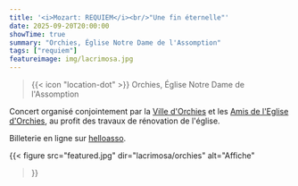 ```yaml
---
title: '<i>Mozart: REQUIEM</i><br/>"Une fin éternelle"'
date: 2025-09-20T20:00:00
showTime: true
summary: "Orchies, Église Notre Dame de l'Assomption"
tags: ["requiem"]
featureimage: img/lacrimosa.jpg
---
```


> {{< icon "location-dot" >}} Orchies, Église Notre Dame de l'Assomption

Concert organisé conjointement par la [Ville d'Orchies](https://www.ville-orchies.fr/requiem-de-mozart/) et les [Amis de l'Eglise d'Orchies](https://www.facebook.com/people/Les-amis-de-l%C3%A9glise-dOrchies/61578267096729/), au profit des travaux de rénovation de l'église.

Billeterie en ligne sur [helloasso](https://www.helloasso.com/associations/les-amis-de-l-eglise-d-orchies/evenements/la-messe-de-requiem-en-re-mineur).

{{< figure
    src="featured.jpg"
    dir="lacrimosa/orchies"
    alt="Affiche"
>}}

